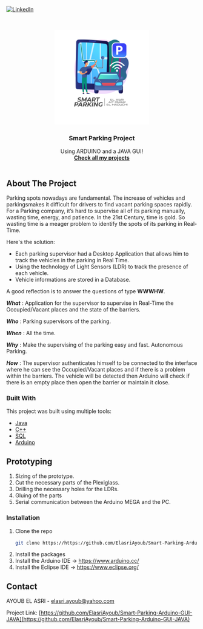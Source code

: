 
[![LinkedIn][linkedin-shield]][linkedin-url]

<!-- PROJECT LOGO -->
<br />
<p align="center">
  <a href="https://github.com/ElasriAyoub">
    <img src="Demo/Smart-Parking.png" alt="Logo" width="250" height="250">
  </a>

  <h3 align="center">Smart Parking Project</h3>

  <p align="center">
   Using ARDUINO and a JAVA GUI!
    <br />
    <a href="https://github.com/ElasriAyoub"><strong>Check all my projects</strong></a>
    <br />
    <br />
  </p>
</p>

<!-- ABOUT THE PROJECT -->
## About The Project
Parking spots nowadays are fundamental. The increase of vehicles and parkingsmakes it difficult for drivers to find vacant parking spaces rapidly. For a Parking company, it’s hard to supervise all of its parking manually, wasting time, energy, and patience.
In the 21st Century, time is gold. So wasting time is a meager problem to identify the spots of its parking in Real-Time.

Here's the solution:
* Each parking supervisor had a Desktop Application that allows him to track the vehicles in the parking in Real Time.
* Using the technology of Light Sensors (LDR) to track the presence of each vehicle.
* Vehicle informations are stored in a Database. 

A good reflection is to answer the questions of type **WWWHW**.

***What*** :
Application for the supervisor to supervise in Real-Time the Occupied/Vacant places
and the state of the barriers.

***Who*** :
Parking supervisors of the parking.

***When*** :
All the time.

***Why*** :
Make the supervising of the parking easy and fast.
Autonomous Parking.

***How*** :
The supervisor authenticates himself to be connected to the interface where he can see the Occupied/Vacant places and if there is a problem within the barriers.
The vehicle will be detected then Arduino will check if there is an empty place then open the barrier or maintain it close.

### Built With

This project was built using multiple tools:
* [Java](https://www.java.com/en/)
* [C++](https://isocpp.org/)
* [SQL](https://www.phpmyadmin.net/)
* [Arduino](https://www.arduino.cc/)

<!-- GETTING STARTED -->
## Prototyping

1. Sizing of the prototype.
2. Cut the necessary parts of the Plexiglass.
3. Drilling the necessary holes for the LDRs.
4. Gluing of the parts
5. Serial communication between the Arduino MEGA and the PC.

### Installation

1. Clone the repo
   ```sh
   git clone https://https://github.com/ElasriAyoub/Smart-Parking-Arduino-GUI-JAVA.git
   ```
2. Install the packages
3. Install the Arduino IDE
   -> https://www.arduino.cc/
4. Install the Eclipse IDE
   -> https://www.eclipse.org/

<!-- CONTACT -->
## Contact

AYOUB EL ASRI - elasri.ayoub@yahoo.com

Project Link: [https://github.com/ElasriAyoub/Smart-Parking-Arduino-GUI-JAVA](https://github.com/ElasriAyoub/Smart-Parking-Arduino-GUI-JAVA)


[linkedin-shield]: https://img.shields.io/badge/-LinkedIn-black.svg?style=for-the-badge&logo=linkedin&colorB=555
[linkedin-url]: https://www.linkedin.com/in/elasri-ayoub/
[product-screenshot]: Demo/Smart-Parking.png
